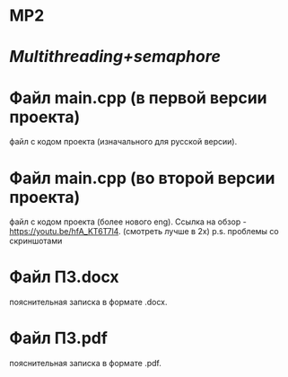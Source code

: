 # MP2
# _Multithreading+semaphore_
# Файл main.cpp (в первой версии проекта)
файл с кодом проекта (изначального для русской версии).
# Файл main.cpp (во второй версии проекта)
файл с кодом проекта (более нового eng). Ссылка на обзор - https://youtu.be/hfA_KT6T7l4. (смотреть лучше в 2х)
p.s. проблемы со скриншотами
# Файл ПЗ.docx
пояснительная записка в формате .docx.
# Файл ПЗ.pdf
пояснительная записка в формате .pdf.
